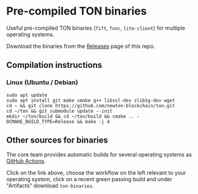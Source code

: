 # Pre-compiled TON binaries

Useful pre-compiled TON binaries (`fift`, `func`, `lite-client`) for multiple operating systems.

Download the binaries from the [Releases](https://github.com/ton-defi-org/ton-binaries/releases) page of this repo.

## Compilation instructions

### Linux (Ubuntu / Debian)

```
sudo apt update
sudo apt install git make cmake g++ libssl-dev zlib1g-dev wget
cd ~ && git clone https://github.com/newton-blockchain/ton.git
cd ~/ton && git submodule update --init
mkdir ~/ton/build && cd ~/ton/build && cmake .. -DCMAKE_BUILD_TYPE=Release && make -j 4
```

## Other sources for binaries

The core team provides automatic builds for several operating systems as [GitHub Actions](https://github.com/newton-blockchain/ton/actions).

Click on the link above, choose the workflow on the left relevant to your operating system, click on a recent green passing build and under "Artifacts" download `ton-binaries`.

